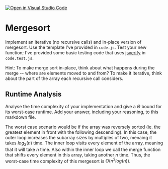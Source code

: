 [![Open in Visual Studio Code](https://classroom.github.com/assets/open-in-vscode-718a45dd9cf7e7f842a935f5ebbe5719a5e09af4491e668f4dbf3b35d5cca122.svg)](https://classroom.github.com/online_ide?assignment_repo_id=12496159&assignment_repo_type=AssignmentRepo)
# Mergesort

Implement an iterative (no recursive calls) and in-place version of mergesort.
Use the template I've provided in `code.js`. Test your new function; I've
provided some basic testing code that uses
[jsverify](https://jsverify.github.io/) in `code.test.js`.

Hint: To make merge sort in-place, think about what happens during the merge --
where are elements moved to and from? To make it iterative, think about the
part of the array each recursive call considers.

## Runtime Analysis

Analyse the time complexity of your implementation and give a $\Theta$ bound for
its worst-case runtime. Add your answer, including your reasoning, to this
markdown file.

The worst case scenario would be if the array was reversely sorted (ie. the greatest element in front with the following descending). In this case, the outer loop increases the subarray sizes by multiples of two, menaing it takes $log_{2}(n)$ time. The inner loop visits every element of the array, meaning that it will take $n$ time. Also within the inner loop we call the merge function that shifts every element in this array, taking another $n$ time. Thus, the worst-case time complexity of this mergesort is $O(n^2log(n))$. 
